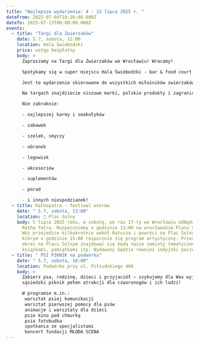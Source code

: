 ```yaml
---
title: "Najlepsze wydarzenia: 4 - 13 lipca 2025 r. "
dateFrom: 2025-07-04T19:26:00.000Z
dateTo: 2025-07-13T00:00:00.000Z
events:
  - title: "Targi dla Zwierzaków"
    date: 5.7, sobota, 12:00
    location: Hala Świebodzki
    price: wstęp bezpłatny
    body: >
      Zapraszamy na Targi dla Zwierzaków we Wrocławiu! Wracamy!

      Spotykamy się w super miejscu Hala Świebodzki - bar & food court już 5 lipca w godzinach 12-18! Tak, można przychodzić ze zwierzakami! 

      Jest to wydarzenie skierowane do wszystkich miłośników zwierzaków, ale skupiamy się na asortymencie dla psów i kotów 

      Na targach znajdziecie niszowe marki, polskie produkty i zagraniczne perełki. Na co dzień nie dostępne w dużych sklepach, jedyne w swoim rodzaju.

      Nie zabraknie:

      - najlepszej karmy i smakołyków

      - zabawek

      - szelek, smyczy

      - ubranek

      - legowisk

      - akcesoriów

      - suplementów

      - porad

      - i innych niespodzianek!
  - title: Rathayatra - festiwal wzorów
    date: " 5.7, sobota, 13:00"
    location: 📌 Plac Solny
    body: 5 lipca 2025 roku, w sobotę, po raz 17-ty we Wrocławiu odbędzie festiwal
      Ratha Yatra. Rozpoczniemy o godzinie 13:00 na wrocławskim Placu Solnym.
      Wóz przejedzie kilkukrotnie wokół Ratusza i powróci na Plac Solny, na
      którym o godzinie 15:00 rozpocznie się program artystyczny. Przez cały ten
      okres na Placu Solnym znajdować się będą nasze namioty tematyczne z
      książkami, pamiątkami itp. Wydawany będzie również indyjski poczęstunek.
  - title: " PSI PIKNIK na podwórku"
    date: " 5.7, sobota, 16:00"
    location: Podwórko przy ul. Piłsudskiego 46A
    body: >
      Zabierz psa, rodzinę, dzieci i przyjaciół – szykujemy dla Was wyjątkowy,
      sąsiedzki piknik pełen atrakcji dla czworonogów i ich ludzi! 

      W programie m.in.:
       warsztat psiej komunikacji
       warsztat pierwszej pomocy dla psów
       animacje i warsztaty dla dzieci
       psie kino pod chmurką
       psia fotobudka
       spotkania ze specjalistami
       koncert fundacji MŁODA SCENA
---
```

